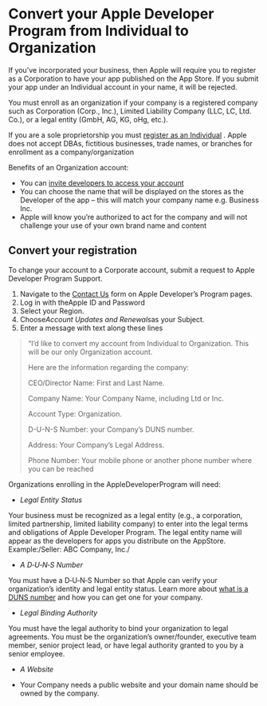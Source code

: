 # Convert your Apple Developer Program from Individual to Organization
If you’ve incorporated your business, then Apple will require you to register as a Corporation to have your app published on the App Store. If you submit your app under an Individual account in your name, it will be rejected.

You must enroll as an organization if your company is a registered company such as Corporation (Corp., Inc.), Limited Liability Company (LLC, LC, Ltd. Co.), or a legal entity (GmbH, AG, KG, oHg, etc.).

If you are a sole proprietorship you must [register as an Individual](https://developer.apple.com/programs/enroll/) . Apple does not accept DBAs, fictitious businesses, trade names, or branches for enrollment as a company/organization

Benefits of an Organization account:
* You can [invite developers to access your account](https://www.mobiloud.com/help/knowledge-base/how-to-invite-users-to-your-apple-developer-account/) 
* You can choose the name that will be displayed on the stores as the Developer of the app – this will match your company name e.g. Business Inc.
* Apple will know you’re authorized to act for the company and will not challenge your use of your own brand name and content

## Convert your registration
To change your account to a Corporate account, submit a request to Apple Developer Program Support.

1. Navigate to the [Contact Us](https://developer.apple.com//contact/submit/) form on Apple Developer’s Program pages.
2. Log in with theApple ID and Password
3. Select your Region.
4. Choose*Account Updates and Renewals*as your Subject.
5. Enter a message with text along these lines

> “I’d like to convert my account from Individual to Organization. This will be our only Organization account.
> 
> Here are the information regarding the company:
> 
> CEO/Director Name: First and Last Name.
> 
> Company Name: Your Company Name, including Ltd or Inc.
> 
> Account Type: Organization.
> 
> D-U-N-S Number: your Company’s DUNS number.
> 
> Address: Your Company’s Legal Address.
> 
> Phone Number: Your mobile phone or another phone number where you can be reached

Organizations enrolling in the AppleDeveloperProgram will need:

* *Legal Entity Status*

Your business must be recognized as a legal entity (e.g., a corporation, limited partnership, limited liability company) to enter into the legal terms and obligations of Apple Developer Program. The legal entity name will appear as the developers for apps you distribute on the AppStore. Example:/Seller: ABC Company, Inc./

* *A D‑U‑N‑S Number*

You must have a D‑U‑N‑S Number so that Apple can verify your organization’s identity and legal entity status. Learn more about [what is a DUNS number](https://www.mobiloud.com/help/knowledge-base/what-is-duns-number/) and how you can get one for your company.

* *Legal Binding Authority*

You must have the legal authority to bind your organization to legal agreements. You must be the organization’s owner/founder, executive team member, senior project lead, or have legal authority granted to you by a senior employee.

* *A Website*

* Your Company needs a public website and your domain name should be owned by the company.
